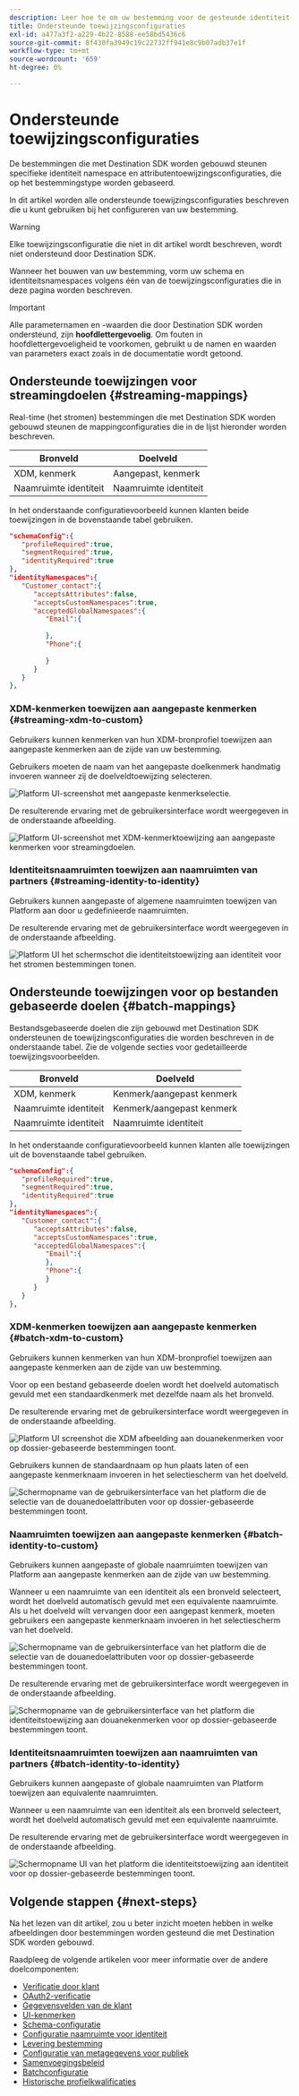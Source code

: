 ```yaml
---
description: Leer hoe te om uw bestemming voor de gesteunde identiteit en attributenkaartconfiguraties te vormen.
title: Ondersteunde toewijzingsconfiguraties
exl-id: a477a3f2-a229-4b22-8588-ee58bd5436c6
source-git-commit: 8f430fa3949c19c22732ff941e8c9b07adb37e1f
workflow-type: tm+mt
source-wordcount: '659'
ht-degree: 0%

---
```


# Ondersteunde toewijzingsconfiguraties

De bestemmingen die met Destination SDK worden gebouwd steunen specifieke identiteit namespace en attributentoewijzingsconfiguraties, die op het bestemmingstype worden gebaseerd.

In dit artikel worden alle ondersteunde toewijzingsconfiguraties beschreven die u kunt gebruiken bij het configureren van uw bestemming.

>[!WARNING]
>
>Elke toewijzingsconfiguratie die niet in dit artikel wordt beschreven, wordt niet ondersteund door Destination SDK.

Wanneer het bouwen van uw bestemming, vorm uw schema en identiteitsnamespaces volgens één van de toewijzingsconfiguraties die in deze pagina worden beschreven.

>[!IMPORTANT]
>
>Alle parameternamen en -waarden die door Destination SDK worden ondersteund, zijn **hoofdlettergevoelig**. Om fouten in hoofdlettergevoeligheid te voorkomen, gebruikt u de namen en waarden van parameters exact zoals in de documentatie wordt getoond.

## Ondersteunde toewijzingen voor streamingdoelen {#streaming-mappings}

Real-time (het stromen) bestemmingen die met Destination SDK worden gebouwd steunen de mappingconfiguraties die in de lijst hieronder worden beschreven.

| Bronveld | Doelveld |
| --- | --- |
| XDM, kenmerk | Aangepast, kenmerk |
| Naamruimte identiteit | Naamruimte identiteit |

In het onderstaande configuratievoorbeeld kunnen klanten beide toewijzingen in de bovenstaande tabel gebruiken.

```json
"schemaConfig":{
   "profileRequired":true,
   "segmentRequired":true,
   "identityRequired":true
},
"identityNamespaces":{
   "Customer_contact":{
      "acceptsAttributes":false,
      "acceptsCustomNamespaces":true,
      "acceptedGlobalNamespaces":{
         "Email":{
            
         },
         "Phone":{
            
         }
      }
   }
},
```

### XDM-kenmerken toewijzen aan aangepaste kenmerken {#streaming-xdm-to-custom}

Gebruikers kunnen kenmerken van hun XDM-bronprofiel toewijzen aan aangepaste kenmerken aan de zijde van uw bestemming.

Gebruikers moeten de naam van het aangepaste doelkenmerk handmatig invoeren wanneer zij de doelveldtoewijzing selecteren.

![Platform UI-screenshot met aangepaste kenmerkselectie.](../../assets/functionality/destination-configuration/mapping-streaming-select-custom-attribute.png)

De resulterende ervaring met de gebruikersinterface wordt weergegeven in de onderstaande afbeelding.

![Platform UI-screenshot met XDM-kenmerktoewijzing aan aangepaste kenmerken voor streamingdoelen.](../../assets/functionality/destination-configuration/mapping-streaming-xdm-custom.png)

### Identiteitsnaamruimten toewijzen aan naamruimten van partners {#streaming-identity-to-identity}

Gebruikers kunnen aangepaste of algemene naamruimten toewijzen van Platform aan door u gedefinieerde naamruimten.

De resulterende ervaring met de gebruikersinterface wordt weergegeven in de onderstaande afbeelding.

![Platform UI het schermschot die identiteitstoewijzing aan identiteit voor het stromen bestemmingen tonen.](../../assets/functionality/destination-configuration/mapping-streaming-identity-identity.png)

## Ondersteunde toewijzingen voor op bestanden gebaseerde doelen {#batch-mappings}

Bestandsgebaseerde doelen die zijn gebouwd met Destination SDK ondersteunen de toewijzingsconfiguraties die worden beschreven in de onderstaande tabel. Zie de volgende secties voor gedetailleerde toewijzingsvoorbeelden.

| Bronveld | Doelveld |
| --- | --- |
| XDM, kenmerk | Kenmerk/aangepast kenmerk |
| Naamruimte identiteit | Kenmerk/aangepast kenmerk |
| Naamruimte identiteit | Naamruimte identiteit |

In het onderstaande configuratievoorbeeld kunnen klanten alle toewijzingen uit de bovenstaande tabel gebruiken.

```json
"schemaConfig":{
   "profileRequired":true,
   "segmentRequired":true,
   "identityRequired":true
},
"identityNamespaces":{
   "Customer_contact":{
      "acceptsAttributes":false,
      "acceptsCustomNamespaces":true,
      "acceptedGlobalNamespaces":{
         "Email":{
         },
         "Phone":{
         }
      }
   }
},
```

### XDM-kenmerken toewijzen aan aangepaste kenmerken {#batch-xdm-to-custom}

Gebruikers kunnen kenmerken van hun XDM-bronprofiel toewijzen aan aangepaste kenmerken aan de zijde van uw bestemming.

Voor op een bestand gebaseerde doelen wordt het doelveld automatisch gevuld met een standaardkenmerk met dezelfde naam als het bronveld.

De resulterende ervaring met de gebruikersinterface wordt weergegeven in de onderstaande afbeelding.

![Platform UI screenshot die XDM afbeelding aan douanekenmerken voor op dossier-gebaseerde bestemmingen toont.](../../assets/functionality/destination-configuration/mapping-batch-xdm-custom.png)

Gebruikers kunnen de standaardnaam op hun plaats laten of een aangepaste kenmerknaam invoeren in het selectiescherm van het doelveld.

![Schermopname van de gebruikersinterface van het platform die de selectie van de douanedoelattributen voor op dossier-gebaseerde bestemmingen toont.](../../assets/functionality/destination-configuration/mapping-batch-custom-attribute.png)

### Naamruimten toewijzen aan aangepaste kenmerken {#batch-identity-to-custom}

Gebruikers kunnen aangepaste of globale naamruimten toewijzen van Platform aan aangepaste kenmerken aan de zijde van uw bestemming.

Wanneer u een naamruimte van een identiteit als een bronveld selecteert, wordt het doelveld automatisch gevuld met een equivalente naamruimte. Als u het doelveld wilt vervangen door een aangepast kenmerk, moeten gebruikers een aangepaste kenmerknaam invoeren in het selectiescherm van het doelveld.

![Schermopname van de gebruikersinterface van het platform die de selectie van de douanedoelattributen voor op dossier-gebaseerde bestemmingen toont.](../../assets/functionality/destination-configuration/mapping-batch-custom-attribute.png)

De resulterende ervaring met de gebruikersinterface wordt weergegeven in de onderstaande afbeelding.

![Schermopname van de gebruikersinterface van het platform die identiteitstoewijzing aan douanekenmerken voor op dossier-gebaseerde bestemmingen toont.](../../assets/functionality/destination-configuration/mapping-batch-identity-custom.png)

### Identiteitsnaamruimten toewijzen aan naamruimten van partners {#batch-identity-to-identity}

Gebruikers kunnen aangepaste of globale naamruimten van Platform toewijzen aan equivalente naamruimten.

Wanneer u een naamruimte van een identiteit als een bronveld selecteert, wordt het doelveld automatisch gevuld met een equivalente naamruimte.

De resulterende ervaring met de gebruikersinterface wordt weergegeven in de onderstaande afbeelding.

![Schermopname UI van het platform die identiteitstoewijzing aan identiteit voor op dossier-gebaseerde bestemmingen toont.](../../assets/functionality/destination-configuration/mapping-batch-identity-identity.png)


## Volgende stappen {#next-steps}

Na het lezen van dit artikel, zou u beter inzicht moeten hebben in welke afbeeldingen door bestemmingen worden gesteund die met Destination SDK worden gebouwd.

Raadpleeg de volgende artikelen voor meer informatie over de andere doelcomponenten:

* [Verificatie door klant](customer-authentication.md)
* [OAuth2-verificatie](oauth2-authorization.md)
* [Gegevensvelden van de klant](customer-data-fields.md)
* [UI-kenmerken](ui-attributes.md)
* [Schema-configuratie](schema-configuration.md)
* [Configuratie naamruimte voor identiteit](identity-namespace-configuration.md)
* [Levering bestemming](destination-delivery.md)
* [Configuratie van metagegevens voor publiek](audience-metadata-configuration.md)
* [Samenvoegingsbeleid](aggregation-policy.md)
* [Batchconfiguratie](batch-configuration.md)
* [Historische profielkwalificaties](historical-profile-qualifications.md)
